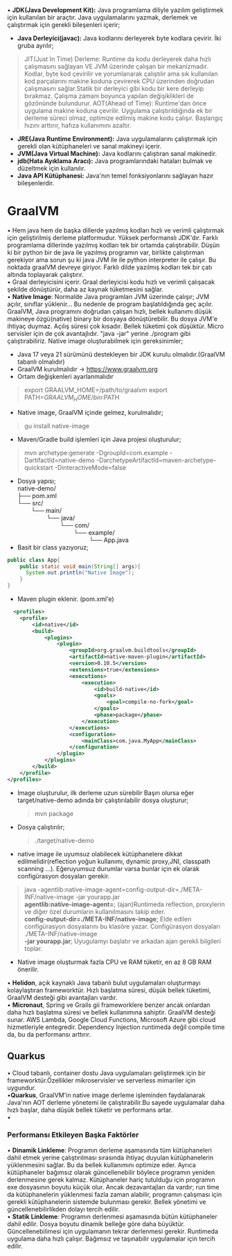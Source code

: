 • **JDK(Java Development Kit):** Java programlama diliyle yazılım geliştirmek için kullanılan bir araçtır. Java uygulamalarını yazmak, derlemek ve çalıştırmak için gerekli bileşenleri içerir;
- **Java Derleyici(javac):** Java kodlarını derleyerek byte kodlara çevirir.  İki gruba ayrılır;

> JIT(Just In Time) Derleme: Runtime da kodu derleyerek daha hızlı çalışmasını sağlayan VE JVM üzerinde çalışan bir mekanizmadır. Kodlar, byte kod çevirilir ve yorumlanarak çalıştılır ama sık kullanılan kod parçalarını makine koduna çevirerek CPU üzerinden doğrudan çalışmasını sağlar.Statik bir derleyici gibi kodu bir kere derleyip bırakmaz. Çalışma zamanı boyunca yapılan değişiklikleri de gözönünde bulundurur. 
> AOT(Ahead of Time): Runtime'dan önce uygulama makine koduna çevrilir. Uygulama çalıştırıldığında ek bir derleme süreci olmaz, optimize edilmiş makine kodu çalışır. Başlangıç hızını arttırır, hafıza kullanımını azaltır. 
- **JRE(Java Runtime Environment):** Java uygulamalarını çalıştırmak için gerekli olan kütüphaneleri ve sanal makineyi içerir.
- **JVM(Java Virtual Machine):** Java kodlarını çalıştıran sanal makinedir.
- **jdb(Hata Ayıklama Aracı):** Java programlarındaki hataları bulmak ve düzeltmek için kullanılır.
- **Java API Kütüphanesi:** Java'nın temel fonksiyonlarını sağlayan hazır bileşenlerdir.  

# GraalVM
• Hem java hem de başka dillerde yazılmış kodları hızlı ve verimli çalıştırmak için geliştirilmiş derleme platformudur. Yüksek performanslı JDK'dır. Farklı programlama dillerinde yazılmış kodları tek bir ortamda çalıştırabilir. Düşün ki bir python bir de java ile yazılmış programın var, birlikte çalıştırman gerekiyor ama sorun şu ki java JVM ile ile python interpreter ile çalışır. Bu noktada graalVM devreye giriyor. Farklı dilde yazılmış kodları tek bir çatı altında toplayarak çalıştırır.   
• Graal derleyicisini içerir. Graal derleyicisi kodu hızlı ve verimli çalışacak şekilde dönüştürür, daha az kaynak tüketmesini sağlar.     
• **Native Image**: Normalde Java programları JVM üzerinde çalışır; JVM açılır, sınıflar yüklenir...  Bu nedenle de program başlatıldığında geç açılır. GraalVM, Java programını doğrudan çalışan hızlı, bellek kullanımı düşük makineye özgü(native) binary bir dosyaya dönüştürebilir. Bu dosya JVM'e ihtiyaç duymaz. Açılış süresi çok kısadır. Bellek tüketimi çok düşüktür. Micro servisler için de çok avantajlıdır.  "java -jar" yerine ./program gibi çalıştırabiliriz.  Native image oluşturabilmek için gereksinimler;

- Java 17 veya 21 sürümünü destekleyen bir JDK kurulu olmalıdır.(GraalVM tabanlı olmalıdır)
- GraalVM kurulmalıdır -> https://www.graalvm.org
- Ortam değişkenleri ayarlanmalıdır
> export GRAALVM_HOME=/path/to/graalvm
> export PATH=$GRAALVM_HOME/bin:$PATH
- Native image, GraalVM içinde gelmez, kurulmalıdır;
> gu install native-image
 
- Maven/Gradle build işlemleri için Java projesi oluşturulur;
> mvn archetype:generate -DgroupId=com.example -DartifactId=native-demo -DarchetypeArtifactId=maven-archetype-quickstart -DinteractiveMode=false
- Dosya yapısı;   
native-demo/   
├── pom.xml   
└── src/   
&nbsp;&nbsp;&nbsp;&nbsp;&nbsp; &nbsp;     └── main/   
&nbsp;&nbsp;&nbsp;&nbsp;&nbsp;&nbsp; &nbsp;&nbsp;&nbsp; &nbsp;&nbsp;&nbsp; &nbsp;          └── java/    
&nbsp;&nbsp;&nbsp;&nbsp;&nbsp;&nbsp;&nbsp; &nbsp;&nbsp; &nbsp;&nbsp;&nbsp; &nbsp;&nbsp;&nbsp; &nbsp;&nbsp;&nbsp; &nbsp;              └── com/      
&nbsp;&nbsp;&nbsp;&nbsp;&nbsp;&nbsp;&nbsp;&nbsp; &nbsp; &nbsp;&nbsp;&nbsp; &nbsp; &nbsp;&nbsp;&nbsp; &nbsp;&nbsp;&nbsp; &nbsp;&nbsp;&nbsp; &nbsp;&nbsp;&nbsp;                    └── example/   
&nbsp;&nbsp;&nbsp;&nbsp;&nbsp;&nbsp;&nbsp; &nbsp; &nbsp; &nbsp;  &nbsp; &nbsp; &nbsp;&nbsp; &nbsp;&nbsp; &nbsp;&nbsp;&nbsp; &nbsp;&nbsp;&nbsp; &nbsp;&nbsp;&nbsp; &nbsp;&nbsp;&nbsp; &nbsp;                    └── App.java  
- Basit bir class yazıyoruz;

```java
public class App{
    public static void main(String[] args){
      System.out.println("Native Image");  
    }
}
```
- Maven plugin eklenir. (pom.xml'e)

```xml
  <profiles>
    <profile>
        <id>native</id>
        <build>
            <plugins>
                <plugin>
                    <groupId>org.graalvm.buildtools</groupId>
                    <artifactId>native-maven-plugin</artifactId>
                    <version>0.10.5</version>
                    <extensions>true</extensions>
                    <executions>
                        <execution>
                            <id>build-native</id>
                            <goals>
                                <goal>compile-no-fork</goal>
                            </goals>
                            <phase>package</phase>
                        </execution>
                    </executions>
                    <configuration>
                        <mainClass>com.java.MyApp</mainClass>
                    </configuration>
                </plugin>
            </plugins>
        </build>
    </profile>
</profiles>
```
- Image oluşturulur, ilk derleme uzun sürebilir Başırı olursa eğer target/native-demo adında bir çalıştırılabilir dosya oluşturur;
  > mvn package
- Dosya çalıştırılır;
  > ./target/native-demo 
- native image ile uyumsuz olabilecek kütüphanelere dikkat edilmelidir(reflection yoğun kullanımı, dynamic proxy,JNI, classpath scanning ...). Eğeruyumsuz durumlar varsa bunlar için ek olarak configürasyon dosyaları gerekir.
> java -agentlib:native-image-agent=config-output-dir=./META-INF/native-image -jar yourapp.jar  
**agentlib:native-image-agent=**; (ajan)Runtimeda reflection, proxylerin ve diğer özel durumların kullanılmasını takip eder.   
**config-output-dir=./META-INF/native-image**; Elde edilen configürasyon dosyalarını bu klasöre yazar. Configürasyon dosyaları ./META-INF/native-image   
**-jar yourapp.jar**; Uyugulamyı başlatır ve arkadan ajan gerekli bilgileri toplar.   
- Native image oluşturmak fazla CPU ve RAM tüketir, en az 8 GB RAM önerilir.


• **Helidon**, açık kaynaklı Java tabanlı bulut uygulamaları oluşturmayı kolaylaştıran frameworktür. Hızlı başlatma süresi, düşük bellek tüketimi, GraalVM desteği gibi avantajları vardır.   
• **Micronaut**, Spring ve Grails gii frameworklere benzer ancak onlardan daha hızlı başlatma süresi ve bellek kullanımına sahiptir. GraalVM desteği sunar. AWS Lambda, Google Cloud Functions, Microsoft Azure gibi cloud hizmetleriyle entegredir. Dependency Injection runtimeda değil compile time da, bu da performansı arttırır.   
 
## Quarkus

• Cloud tabanlı, container dostu Java uygulamaları geliştirmek için bir frameworktür.Özellikler mikroservisler ve serverless mimariler için uygundur.  
•**Quarkus**, GraalVM'in native image derleme işleminden faydalanarak Java'nın AOT derleme yönetemi ile çalıştırabilir.Bu sayede uygulamalar daha hızlı başlar, daha düşük bellek tüketir ve performans artar.   
• 



### Performansı Etkileyen Başka Faktörler
•  **Dinamik Linkleme**: Programın derleme aşamasında tüm kütüphaneleri dahil etmek yerine çalıştırılması sırasında ihtiyaç duyulan kütüphanelerin yüklenmesini sağlar. Bu da bellek kullanımını optimize eder. Ayrıca kütüphaneler bağımsız olarak güncellenebilir böylece programın yeniden derlenmesine gerek kalmaz. Kütüphaneler hariç tutulduğu için programın exe dosyasının boyutu küçük olur. Ancak dezavantajları da vardır; run time da kütüphanelerin yüklenmesi fazla zaman alabilir, programın çalışması için gerekli kütüphanelerin sistemde bulunması gerekir. Bellek yönetimi ve güncellenebilirlikden dolayı tercih edilir.     
•  **Statik Linkleme**: Programın derlenmesi aşamasında bütün kütüphaneler dahil edilir. Dosya boyutu dinamik belleğe göre daha büyüktür. Güncellenebilimesi için uygulamanın tekrar derlenmesi gerekir. Runtimeda uygulama daha hızlı çalışır. Bağımsız ve taşınabilir uygulamalar için tercih edilir. 
